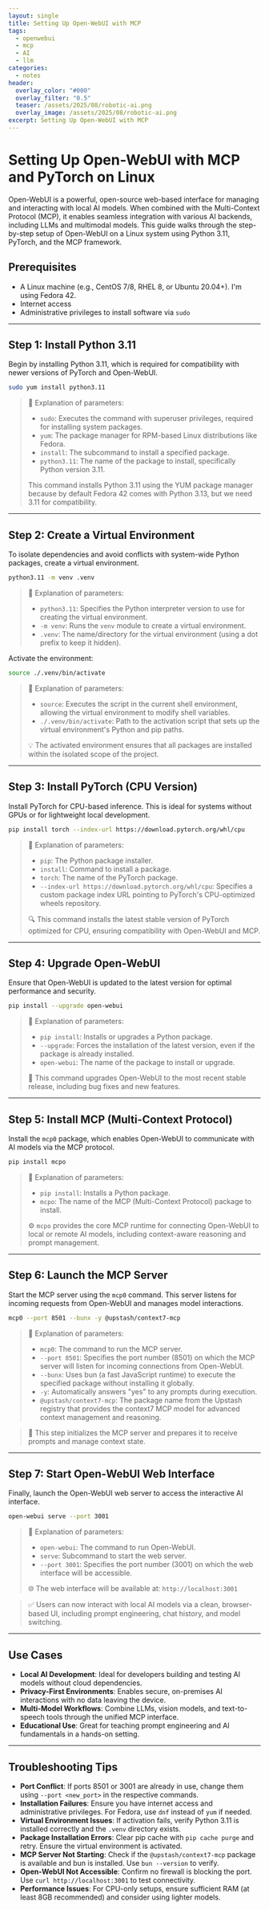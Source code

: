 ```yaml
---
layout: single
title: Setting Up Open-WebUI with MCP
tags:
  - openwebui
  - mcp
  - AI
  - llm
categories:
  - notes
header:
  overlay_color: "#000"
  overlay_filter: "0.5"
  teaser: /assets/2025/08/robotic-ai.png
  overlay_image: /assets/2025/08/robotic-ai.png
excerpt: Setting Up Open-WebUI with MCP
---
```


# Setting Up Open-WebUI with MCP and PyTorch on Linux

Open-WebUI is a powerful, open-source web-based interface for managing and interacting with local AI models. When combined with the Multi-Context Protocol (MCP), it enables seamless integration with various AI backends, including LLMs and multimodal models. This guide walks through the step-by-step setup of Open-WebUI on a Linux system using Python 3.11, PyTorch, and the MCP framework.

## Prerequisites

- A Linux machine (e.g., CentOS 7/8, RHEL 8, or Ubuntu 20.04+). I'm using Fedora 42.
- Internet access
- Administrative privileges to install software via `sudo`

---

## Step 1: Install Python 3.11

Begin by installing Python 3.11, which is required for compatibility with newer versions of PyTorch and Open-WebUI.

```bash
sudo yum install python3.11
```

> 📝 Explanation of parameters:
> - `sudo`: Executes the command with superuser privileges, required for installing system packages.
> - `yum`: The package manager for RPM-based Linux distributions like Fedora.
> - `install`: The subcommand to install a specified package.
> - `python3.11`: The name of the package to install, specifically Python version 3.11.
> 
> This command installs Python 3.11 using the YUM package manager because by default Fedora 42 comes with Python 3.13, but we need 3.11 for compatibility.

---

## Step 2: Create a Virtual Environment

To isolate dependencies and avoid conflicts with system-wide Python packages, create a virtual environment.

```bash
python3.11 -m venv .venv
```

> 📝 Explanation of parameters:
> - `python3.11`: Specifies the Python interpreter version to use for creating the virtual environment.
> - `-m venv`: Runs the `venv` module to create a virtual environment.
> - `.venv`: The name/directory for the virtual environment (using a dot prefix to keep it hidden).

Activate the environment:

```bash
source ./.venv/bin/activate
```

> 📝 Explanation of parameters:
> - `source`: Executes the script in the current shell environment, allowing the virtual environment to modify shell variables.
> - `./.venv/bin/activate`: Path to the activation script that sets up the virtual environment's Python and pip paths.
> 
> 💡 The activated environment ensures that all packages are installed within the isolated scope of the project.

---

## Step 3: Install PyTorch (CPU Version)

Install PyTorch for CPU-based inference. This is ideal for systems without GPUs or for lightweight local development.

```bash
pip install torch --index-url https://download.pytorch.org/whl/cpu
```

> 📝 Explanation of parameters:
> - `pip`: The Python package installer.
> - `install`: Command to install a package.
> - `torch`: The name of the PyTorch package.
> - `--index-url https://download.pytorch.org/whl/cpu`: Specifies a custom package index URL pointing to PyTorch's CPU-optimized wheels repository.
> 
> 🔍 This command installs the latest stable version of PyTorch optimized for CPU, ensuring compatibility with Open-WebUI and MCP.

---

## Step 4: Upgrade Open-WebUI

Ensure that Open-WebUI is updated to the latest version for optimal performance and security.

```bash
pip install --upgrade open-webui
```

> 📝 Explanation of parameters:
> - `pip install`: Installs or upgrades a Python package.
> - `--upgrade`: Forces the installation of the latest version, even if the package is already installed.
> - `open-webui`: The name of the package to install or upgrade.
> 
> 🔄 This command upgrades Open-WebUI to the most recent stable release, including bug fixes and new features.

---

## Step 5: Install MCP (Multi-Context Protocol)

Install the `mcp0` package, which enables Open-WebUI to communicate with AI models via the MCP protocol.

```bash
pip install mcpo
```

> 📝 Explanation of parameters:
> - `pip install`: Installs a Python package.
> - `mcpo`: The name of the MCP (Multi-Context Protocol) package to install.
> 
> ⚙️ `mcpo` provides the core MCP runtime for connecting Open-WebUI to local or remote AI models, including context-aware reasoning and prompt management.

---

## Step 6: Launch the MCP Server

Start the MCP server using the `mcp0` command. This server listens for incoming requests from Open-WebUI and manages model interactions.

```bash
mcp0 --port 8501 --bunx -y @upstash/context7-mcp
```

> 📝 Explanation of parameters:
> - `mcp0`: The command to run the MCP server.
> - `--port 8501`: Specifies the port number (8501) on which the MCP server will listen for incoming connections from Open-WebUI.
> - `--bunx`: Uses bun (a fast JavaScript runtime) to execute the specified package without installing it globally.
> - `-y`: Automatically answers "yes" to any prompts during execution.
> - `@upstash/context7-mcp`: The package name from the Upstash registry that provides the context7 MCP model for advanced context management and reasoning.

> 🚀 This step initializes the MCP server and prepares it to receive prompts and manage context state.

---

## Step 7: Start Open-WebUI Web Interface

Finally, launch the Open-WebUI web server to access the interactive AI interface.

```bash
open-webui serve --port 3001
```

> 📝 Explanation of parameters:
> - `open-webui`: The command to run Open-WebUI.
> - `serve`: Subcommand to start the web server.
> - `--port 3001`: Specifies the port number (3001) on which the web interface will be accessible.
> 
> 🌐 The web interface will be available at: `http://localhost:3001`

> ✅ Users can now interact with local AI models via a clean, browser-based UI, including prompt engineering, chat history, and model switching.

---

## Use Cases

- **Local AI Development**: Ideal for developers building and testing AI models without cloud dependencies.
- **Privacy-First Environments**: Enables secure, on-premises AI interactions with no data leaving the device.
- **Multi-Model Workflows**: Combine LLMs, vision models, and text-to-speech tools through the unified MCP interface.
- **Educational Use**: Great for teaching prompt engineering and AI fundamentals in a hands-on setting.

---

## Troubleshooting Tips

- **Port Conflict**: If ports 8501 or 3001 are already in use, change them using `--port <new_port>` in the respective commands.
- **Installation Failures**: Ensure you have internet access and administrative privileges. For Fedora, use `dnf` instead of `yum` if needed.
- **Virtual Environment Issues**: If activation fails, verify Python 3.11 is installed correctly and the `.venv` directory exists.
- **Package Installation Errors**: Clear pip cache with `pip cache purge` and retry. Ensure the virtual environment is activated.
- **MCP Server Not Starting**: Check if the `@upstash/context7-mcp` package is available and bun is installed. Use `bun --version` to verify.
- **Open-WebUI Not Accessible**: Confirm no firewall is blocking the port. Use `curl http://localhost:3001` to test connectivity.
- **Performance Issues**: For CPU-only setups, ensure sufficient RAM (at least 8GB recommended) and consider using lighter models.